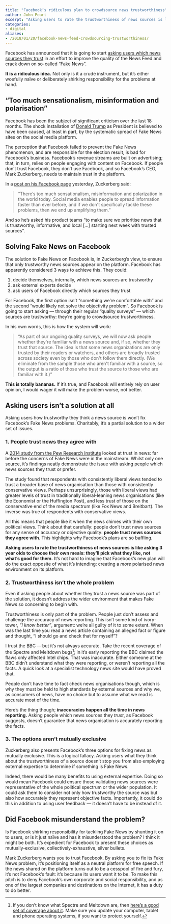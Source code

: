 ```yaml
---
title: "Facebook’s ridiculous plan to crowdsource news trustworthiness"
author: John Peart
excerpt: "Asking users to rate the trustworthiness of news sources is like asking 3 year olds to choose their own meals: they’ll pick what they like, not what’s good for them."
categories:
- digital
aliases:
- /2018/01/20/facebook-news-feed-crowdsourcing-trustworthiness/
---
```


Facebook has announced that it is going to start [asking users which news sources they trust](https://www.theverge.com/2018/1/19/16911284/facebook-news-sources-trustworthiness-survey-users-news-feed "The Verge (External link)") in an effort to improve the quality of the News Feed and crack down on so-called “Fake News”. 

**It is a ridiculous idea.** Not only is it a crude instrument, but it’s either woefully naïve or deliberately shirking responsibility for the problems at hand.

## “Too much sensationalism, misinformation and polarisation”

Facebook has been the subject of significant criticism over the last 18 months. The shock installation of [Donald Trump](https://twitter.com/realDonaldTrump) as President is believed to have been caused, at least in part, by the systematic spread of Fake News sites on the social media platform. 

The perception that Facebook failed to prevent the Fake News phenomenon, and are responsible for the election result, is bad for Facebook’s business. Facebook’s revenue streams are built on advertising; that, in turn, relies on people engaging with content on Facebook. If people don’t trust Facebook, they don’t use Facebook, and so Facebook’s CEO, Mark Zuckerberg, needs to maintain trust in the platform.

In a [post on his Facebook page](https://www.facebook.com/zuck/posts/10104445245963251) yesterday, Zuckerberg said:

> “There’s too much sensationalism, misinformation and polarization in the world today. Social media enables people to spread information faster than ever before, and if we don't specifically tackle these problems, then we end up amplifying them.”

And so he’s asked his product teams “to make sure we prioritise news that is trustworthy, informative, and local [...] starting next week with trusted sources”.

## Solving Fake News on Facebook

The solution to Fake News on Facebook is, in Zuckerberg’s view, to ensure that only trustworthy news sources appear on the platform. Facebook has apparently considered 3 ways to achieve this. They could:

1. decide themselves, internally, which news sources are trustworthy
2. ask external experts decide 
3. ask users of Facebook directly which sources they trust

For Facebook, the first option isn’t “something we’re comfortable with” and the second “would likely not solve the objectivity problem”. So Facebook is going to start asking — through their regular “quality surveys” — which sources are trustworthy: they’re going to crowdsource trustworthiness.

In his own words, this is how the system will work: 

> “As part of our ongoing quality surveys, we will now ask people whether they're familiar with a news source and, if so, whether they trust that source. The idea is that some news organizations are only trusted by their readers or watchers, and others are broadly trusted across society even by those who don't follow them directly. (We eliminate from the sample those who aren't familiar with a source, so the output is a ratio of those who trust the source to those who are familiar with it.)”

**This is totally bananas.** If it’s true, and Facebook will entirely rely on user opinion, I would wager it will make the problem worse, not better. 

## Asking users isn’t a solution at all

Asking users how trustworthy they think a news source is won’t fix Facebook’s Fake News problems. Charitably, it’s a partial solution to a wider set of issues.

### 1. People trust news they agree with

A [2014 study from the Pew Research Institute](http://www.journalism.org/2014/10/21/political-polarization-media-habits/) looked at trust in news: far before the concerns of Fake News were in the mainstream. Whilst only one source, it’s findings neatly demonstrate the issue with asking people which news sources they trust or prefer.

The study found that respondents with consistently liberal views tended to trust a broader base of news organisation than those with consistently conservative views. Perhaps unsurprisingly, those with liberal views had greater levels of trust in traditionally liberal-leaning news organisations (like the Economist or the Huffington Post), and less trust of those on the conservative end of the media spectrum (like Fox News and Breitbart). The inverse was true of respondents with conservative views.

All this means that people like it when the news chimes with their own political views. Think about that carefully: people don’t trust news sources for any sense of accuracy or objective quality: **people trust news sources they agree with**. This highlights why Facebook’s plans are so baffling. 

**Asking users to rate the trustworthiness of news sources is like asking 3 year olds to choose their own meals: they’ll pick what they like, not what’s good for them.** It’s not hard to imagine that Facebook’s new plan will do the exact opposite of what it’s intending: creating a *more* polarised news environment on its platform.

### 2. Trustworthiness isn’t the whole problem

Even if asking people about whether they trust a news source was part of the solution, it doesn’t address the wider environment that makes Fake News so concerning to begin with. 

Trustworthiness is only part of the problem. People just don’t assess and challenge the accuracy of news reporting. This isn’t some kind of ivory-tower, *“I know better”*, argument: we’re all guilty of it to some extent. When was the last time you read a news article containing an alleged fact or figure and thought, “I should go and check that for myself”?

I trust the BBC -- but it’s not always accurate. Take the recent  coverage of the Spectre and Meltdown bugs[^1]; in it’s early reporting the BBC claimed the flaws only affected Intel chips. That was inaccurate. Either someone at the BBC didn’t understand what they were reporting, or weren’t reporting all the facts. A quick look at a specialist technology news site would have proved that.

People don’t have time to fact check news organisations though, which is why they must be held to high standards by external sources and why we, as consumers of news, have no choice but to assume what we read is accurate most of the time.

Here’s the thing though; **inaccuracies happen all the time in news reporting.** Asking people which news sources they *trust*, as Facebook suggests, doesn’t guarantee that news organisation is accurately reporting the facts.

### 3. The options aren’t mutually exclusive

Zuckerberg also presents Facebook’s three options for fixing news as mutually exclusive. This is a logical fallacy. Asking users what they think about the trustworthiness of a source doesn’t stop you from also employing external expertise to determine if something is Fake News.

Indeed, there would be many benefits to using external expertise. Doing so would mean Facebook could ensure those validating news sources were representative of the whole political spectrum or the wider population. It could ask them to consider not only how trustworthy the source was but also how accurately they represent objective facts. Importantly, it could do this in addition to using user feedback — it doesn’t have to be instead of it.

## Did Facebook misunderstand the problem?

Is Facebook shirking responsibility for tackling Fake News by shunting it on to users, or is it just naïve and has it misunderstood the problem? I think it might be both. It’s expedient for Facebook to present these choices as mutually-exclusive, collectively-exhaustive, silver bullets. 

Mark Zuckerberg wants you to trust Facebook. By asking you to fix its Fake News problem, it’s positioning itself as a neutral platform for free speech. If the news shared on the platform turns out to be a cesspool of fire and fury, it’s not Facebook’s fault: it’s because its users want it to be. To make this pitch is to deny Facebook’s own corporate and social responsibility, and as one of the largest companies and destinations on the Internet, it has a duty to do better.

[^1]: If you don’t know what Spectre and Meltdown are, then [here’s a good set of coverage about it](https://www.theverge.com/2018/1/4/16850516/intel-meltdown-spectre-bug-patch-cpu-security-flaw-news). Make sure you update your computer, tablet and phone operating systems, if you want to protect yourself.